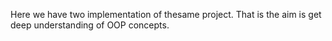 Here we have two implementation of thesame project. 
That is the aim is get deep understanding of OOP concepts.
